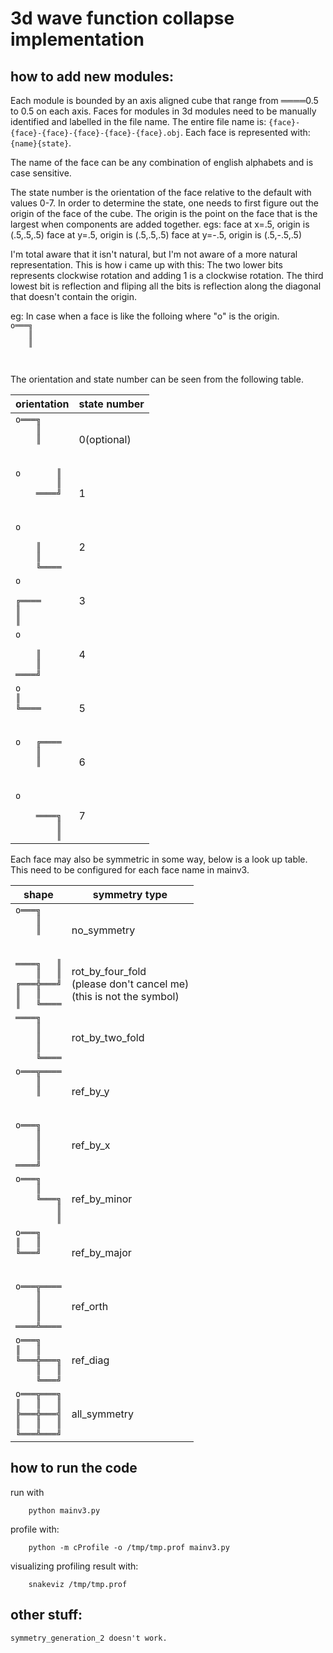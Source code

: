 # 3d wave function collapse implementation

## how to add new modules:
Each module is bounded by an axis aligned cube that range from ════0.5 to 0.5 on each axis.
Faces for modules in 3d modules need to be manually identified and labelled in the file name.
The entire file name is: `{face}-{face}-{face}-{face}-{face}-{face}.obj`.
Each face is represented with: `{name}{state}`.

The name of the face can be any combination of english alphabets and is case sensitive.

The state number is the orientation of the face relative to the default with values 0-7.
In order to determine the state, one needs to first figure out the origin of the face of the cube.
The origin is the point on the face that is the largest when components are added together.
egs: 
    face at x=.5, origin is (.5,.5,.5)
    face at y=.5, origin is (.5,.5,.5)
    face at y=-.5, origin is (.5,-.5,.5)

I'm total aware that it isn't natural, but I'm not aware of a more natural representation.
This is how i came up with this:
The two lower bits represents clockwise rotation and adding 1 is a clockwise rotation.
The third lowest bit is reflection and fliping all the bits is reflection along the diagonal that doesn't contain the origin.

eg:
In case when a face is like the folloing where "o" is the origin.<br>
`o═══╗    `<br>`    ║    `<br>`    ║    `<br>`         `<br>`         `

The orientation and state number can be seen from the following table.

orientation|state number
---------|---
`o═══╗    `<br>`    ║    `<br>`    ║    `<br>`         `<br>`         `|0(optional)
`o       ║`<br>`        ║`<br>`    ════╝`<br>`         `<br>`         `|1
`o        `<br>`         `<br>`    ║    `<br>`    ║    `<br>`    ╚════`|2
`o        `<br>`         `<br>`╔════    `<br>`║        `<br>`║        `|3
`o        `<br>`         `<br>`    ║    `<br>`    ║    `<br>`════╝    `|4
`o        `<br>`║        `<br>`╚════    `<br>`         `<br>`         `|5
`o   ╔════`<br>`    ║    `<br>`    ║    `<br>`         `<br>`         `|6
`o        `<br>`         `<br>`    ════╗`<br>`        ║`<br>`        ║`|7

Each face may also be symmetric in some way, below is a look up table. This need to be configured for each face name in mainv3.

shape|symmetry type
---------|---
`o═══╗    `<br>`    ║    `<br>`    ║    `<br>`         `<br>`         `|no_symmetry
`════╗   ║`<br>`    ║   ║`<br>`╔═══╬═══╝`<br>`║   ║    `<br>`║   ╚════`|rot_by_four_fold<br>(please don't cancel me)<br>(this is not the symbol)
`════╗    `<br>`    ║    `<br>`    ║    `<br>`    ║    `<br>`    ╚════`|rot_by_two_fold
`o═══╦════`<br>`    ║    `<br>`    ║    `<br>`         `<br>`         `|ref_by_y
`o═══╗    `<br>`    ║    `<br>`    ║    `<br>`    ║    `<br>`════╝    `|ref_by_x
`o═══╗    `<br>`    ║    `<br>`    ╚═══╗`<br>`        ║`<br>`        ║`|ref_by_minor
`o═══╗    `<br>`║   ║    `<br>`╚═══╝    `<br>`         `<br>`         `|ref_by_major
`o═══╦════`<br>`    ║    `<br>`    ║    `<br>`    ║    `<br>`════╩════`|ref_orth
`o═══╗    `<br>`║   ║    `<br>`╚═══╬═══╗`<br>`    ║   ║`<br>`    ╚═══╝`|ref_diag
`o═══╦═══╗`<br>`║   ║   ║`<br>`╠═══╬═══╣`<br>`║   ║   ║`<br>`╚═══╩═══╝`|all_symmetry
 
## how to run the code
run with
```
    python mainv3.py
```
profile with:
```
    python -m cProfile -o /tmp/tmp.prof mainv3.py
```
visualizing profiling result with:
```
    snakeviz /tmp/tmp.prof
```

## other stuff:
    symmetry_generation_2 doesn't work.

